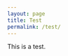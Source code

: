 ```yaml
---
layout: page
title: Test
permalink: /test/
---
```


This is a test.

[jekyll-organization]: https://github.com/jekyll